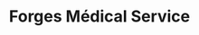 ---
title: "Forges Médical Service"
url: /forges-les-eaux/forges-medical-service/
shop: Sanitätshaus
---